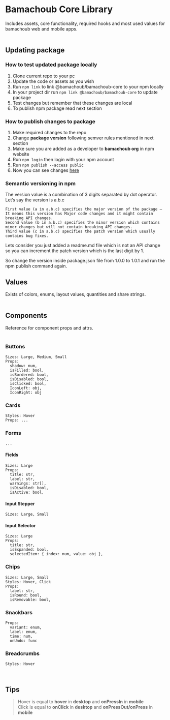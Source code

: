# Bamachoub Core Library

Includes assets, core functionality, required hooks and most used values for bamachoub web and mobile apps.  
<br/>


## Updating package

### How to test updated package locally

1. Clone current repo to your pc
2. Update the code or assets as you wish
3. Run ```npm link``` to link @bamachoub/bamachoub-core to your npm locally
4. In your project dir run ```npm link @bamachoub/bamachoub-core``` to update package
5. Test changes but remember that these changes are local 
6. To publish npm package read next section


### How to publish changes to package

1. Make required changes to the repo
2. Change **package version** following semver rules mentioned in next section
3. Make sure you are added as a developer to **bamachoub org** in npm website
4. Run ```npm login``` then login with your npm account
5. Run ```npm publish --access public```
6. Now you can see changes [here](https://www.npmjs.com/package/@bamachoub/core)


### Semantic versioning in npm

The version value is a combination of 3 digits separated by dot operator. Let’s say the version is a.b.c

    First value (a in a.b.c) specifies the major version of the package — It means this version has Major code changes and it might contain breaking API changes.
    Second value (b in a.b.c) specifies the minor version which contains minor changes but will not contain breaking API changes.
    Third value (c in a.b.c) specifies the patch version which usually contains bug fixes.

Lets consider you just added a readme.md file which is not an API change so you can increment the patch version which is the last digit by 1.

So change the version inside package.json file from 1.0.0 to 1.0.1 and run the npm publish command again.

## Values

Exists of colors, enums, layout values, quantities and share strings.  
<br/>

## Components
Reference for component props and attrs.  
<br/>

### Buttons

```
Sizes: Large, Medium, Small
Props:
  shadow: num,
  isFilled: bool,
  isBordered: bool,
  isDisabled: bool,
  isClicked: bool,
  IconLeft: obj,
  IconRight: obj
```


### Cards

```
Styles: Hover
Props: ...
```


### Forms

```
...
```


#### Fields

```
Sizes: Large  
Props:  
  title: str,  
  label: str,  
  warnings: str[],
  isDisabled: bool,
  isActive: bool,
```


#### Input Stepper

```
Sizes: Large, Small
```


#### Input Selector  

```
Sizes: Large
Props: 
  title: str,
  isExpanded: bool,
  selectedItem: { index: num, value: obj },
```


### Chips

```
Sizes: Large, Small
Styles: Hover, Click
Props:
  label: str,
  isRound: bool,
  isRemovable: bool,
```


### Snackbars

```
Props: 
  variant: enum,
  label: enum,
  time: num,
  onUndo: func
```

### Breadcrumbs

```
Styles: Hover
```

<br/>

## Tips

> Hover is equal to **hover** in **desktop** and **onPressIn** in **mobile**  
> Click is equal to **onClick** in **desktop** and **onPressOut/onPress** in **mobile**
